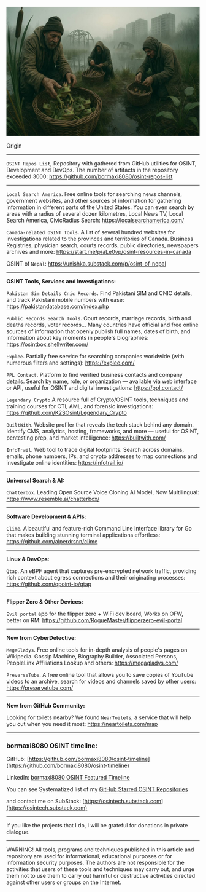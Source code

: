 ![alt text](img/129.jpg)

Origin

----

```OSINT Repos List```, Repository with gathered from GitHub utilities for OSINT, Development and DevOps. The number of artifacts in the repository exceeded 3000: https://github.com/bormaxi8080/osint-repos-list

----

```Local Search America```. Free online tools for searching news channels, government websites, and other sources of information for gathering information in different parts of the United States. You can even search by areas with a radius of several dozen kilometres, Local News TV, Local Search America, CivicRadius Search: https://localsearchamerica.com/

```Canada-related OSINT Tools```. A list of several hundred websites for investigations related to the provinces and territories of Canada. Business Registries, physician search, courts records, public directories, newspapers archives and more: https://start.me/p/aLe0vp/osint-resources-in-canada

OSINT of ```Nepal```: https://unishka.substack.com/p/osint-of-nepal

----

**OSINT Tools, Services and Investigations:**

```Pakistan Sim Details Cnic Records```. Find Pakistani SIM and CNIC details, and track Pakistani mobile numbers with ease: https://pakistandatabase.com/index.php

```Public Records Search Tools```. Court records, marriage records, birth and deaths records, voter records... Many countries have official and free online sources of information that openly publish full names, dates of birth, and information about key moments in people's biographies: https://osintbox.shellwriter.com/

```Explee```. Partially free service for searching companies worldwide (with numerous filters and settings): https://explee.com/

```PPL Contact```. Platform to find verified business contacts and company details. Search by name, role, or organization — available via web interface or API, useful for OSINT and digital investigations: https://ppl.contact/

```Legendary Crypto``` A resource full of Crypto/OSINT tools, techniques and training courses for CTI, AML, and forensic investigations: https://github.com/K2SOsint/Legendary_Crypto

```BuiltWith```. Website profiler that reveals the tech stack behind any domain. Identify CMS, analytics, hosting, frameworks, and more — useful for OSINT, pentesting prep, and market intelligence: https://builtwith.com/

```InfoTrail```. Web tool to trace digital footprints. Search across domains, emails, phone numbers, IPs, and crypto addresses to map connections and investigate online identities: https://infotrail.io/

----

**Universal Search & AI:**

```Chatterbox```. Leading Open Source Voice Cloning AI Model, Now Multilingual: https://www.resemble.ai/chatterbox/

----

**Software Development & APIs:**

```Clime```. A beautiful and feature-rich Command Line Interface library for Go that makes building stunning terminal applications effortless: https://github.com/alperdrsnn/clime

----

**Linux & DevOps:**

```Qtap```. An eBPF agent that captures pre-encrypted network traffic, providing rich context about egress connections and their originating processes: https://github.com/qpoint-io/qtap

----

**Flipper Zero & Other Devices:**

```Evil portal``` app for the flipper zero + WiFi dev board, Works on OFW, better on RM: https://github.com/RogueMaster/flipperzero-evil-portal

----

**New from CyberDetective:**

```MegaGladys```. Free online tools for in-depth analysis of people's pages on Wikipedia. Gossip Machine, Biography Builder, Associated Persons, PeopleLinx Affiliations Lookup and others: https://megagladys.com/

```PreverseTube```. A free online tool that allows you to save copies of YouTube videos to an archive, search for videos and channels saved by other users: https://preservetube.com/

----

**New from GitHub Community:**

Looking for toilets nearby? We found ```NearToilets```, a service that will help you out when you need it most: https://neartoilets.com/map

----
### bormaxi8080 OSINT timeline:

GitHub: [https://github.com/bormaxi8080/osint-timeline](https://github.com/bormaxi8080/osint-timeline)

LinkedIn: [bormaxi8080 OSINT Featured Timeline](https://www.linkedin.com/in/osintech/details/featured/)

You can see Systematized list of my [GitHub Starred OSINT Repositories](https://github.com/bormaxi8080/osint-repos-list)

and contact me on SubStack: [https://osintech.substack.com](https://osintech.substack.com)

----

If you like the projects that I do, I will be grateful for donations in private dialogue.

----

WARNING! All tools, programs and techniques published in this article and repository are used for informational, educational purposes or for information security purposes. The authors are not responsible for the activities that users of these tools and techniques may carry out, and urge them not to use them to carry out harmful or destructive activities directed against other users or groups on the Internet.